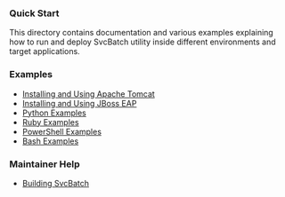 ### Quick Start

This directory contains documentation and
various examples explaining how to run and deploy SvcBatch utility
inside different environments and target applications.

### Examples

- [Installing and Using Apache Tomcat](examples/apachetomcat.md)
- [Installing and Using JBoss EAP](examples/jbosseap.md)
- [Python Examples](examples/python.md)
- [Ruby Examples](examples/ruby.md)
- [PowerShell Examples](examples/powershell.md)
- [Bash Examples](examples/bash.md)

### Maintainer Help

- [Building SvcBatch](building.md)
